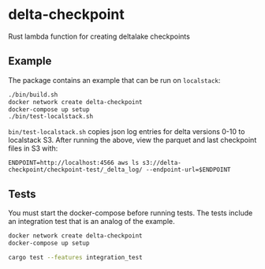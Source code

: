 delta-checkpoint
================

Rust lambda function for creating deltalake checkpoints

Example
-------

The package contains an example that can be run on `localstack`:

```bash
./bin/build.sh
docker network create delta-checkpoint
docker-compose up setup
./bin/test-localstack.sh
```

`bin/test-localstack.sh` copies json log entries for delta versions 0-10 to localstack S3. After running the above, view the parquet and last checkpoint files in S3 with:

```
ENDPOINT=http://localhost:4566 aws ls s3://delta-checkpoint/checkpoint-test/_delta_log/ --endpoint-url=$ENDPOINT
```

Tests
-----

You must start the docker-compose before running tests. The tests include an integration test that is an analog of the example.

```bash
docker network create delta-checkpoint
docker-compose up setup

cargo test --features integration_test
```

